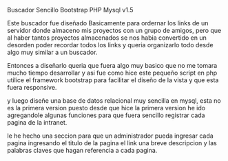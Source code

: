 Buscador Sencillo Bootstrap PHP Mysql v1.5


Este buscador fue diseñado Basicamente para ordernar los links de un servidor donde almaceno mis proyectos con un grupo de amigos, pero que al haber tantos proyectos almacenados se nos habia convertido en un desorden poder recordar todos los links y queria organizarlo todo desde algo muy similar a un buscador.


Entonces a diseñarlo queria que fuera algo muy basico que no me tomara mucho tiempo desarrollar 
y asi fue como hice este pequeño script en php utilice el framework bootstrap para facilitar el diseño de la vista y que esta fuera responsive.

y luego diseñe una base de datos relacional muy sencilla en mysql, esta no es la primera version puesto desde que hice la primera version he ido agregandole algunas funciones para que fuera sencillo registrar cada pagina de la intranet.

le he hecho una seccion para que un administrador pueda ingresar cada pagina ingresando el titulo de la pagina el link una breve descripcion y las palabras claves que hagan referencia a cada pagina.
